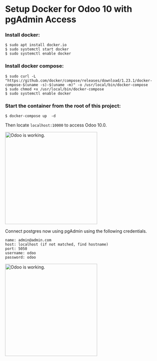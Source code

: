 # Setup Docker for Odoo 10 with pgAdmin Access


### Install docker:
```
$ sudo apt install docker.io
$ sudo systemctl start docker
$ sudo systemctl enable docker
```

### Install docker compose:
```
$ sudo curl -L "https://github.com/docker/compose/releases/download/1.23.1/docker-compose-$(uname -s)-$(uname -m)" -o /usr/local/bin/docker-compose
$ sudo chmod +x /usr/local/bin/docker-compose
$ sudo systemctl enable docker
```

### Start the container from the root of this project:
```
$ docker-compose up  -d
```

Then locate `localhost:10000` to access Odoo 10.0.

<img width="300px" src="https://raw.githubusercontent.com/odoo-10-docker/static/odoo-apps.png" alt="Odoo is working.">

Connect postgres now using pgAdmin using the following credentials.
```
name: admin@admin.com
host: localhost (if not matched, find hostname)
port: 5050
username: odoo
password: odoo
```

<img width="300px" src="https://raw.githubusercontent.com/odoo-10-docker/static/odoo-apps.png" alt="Odoo is working.">

